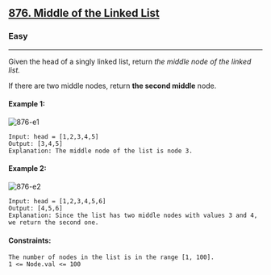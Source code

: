 [876. Middle of the Linked List](https://leetcode.com/problems/middle-of-the-linked-list/?envType=daily-question&envId=2024-03-07)
---------------------------------------------------------------------------------------------------------------------------------------------

### Easy
---------------------------------------------------------------------------------------------------------------------------------------------

Given the head of a singly linked list, return _the middle node of the linked list._

If there are two middle nodes, return **the second middle** node.

#### Example 1:
![876-e1](https://github.com/chandrikabijore/LeetCode-solutions/assets/93921178/fadd4657-6ca7-42ff-a813-9af11d75f071)
```
Input: head = [1,2,3,4,5]
Output: [3,4,5]
Explanation: The middle node of the list is node 3.
```
#### Example 2:
![876-e2](https://github.com/chandrikabijore/LeetCode-solutions/assets/93921178/00c02d20-5f6d-4e3b-81b5-c8782f486f0e)
```
Input: head = [1,2,3,4,5,6]
Output: [4,5,6]
Explanation: Since the list has two middle nodes with values 3 and 4, we return the second one.
```
#### Constraints:
```
The number of nodes in the list is in the range [1, 100].
1 <= Node.val <= 100
```
